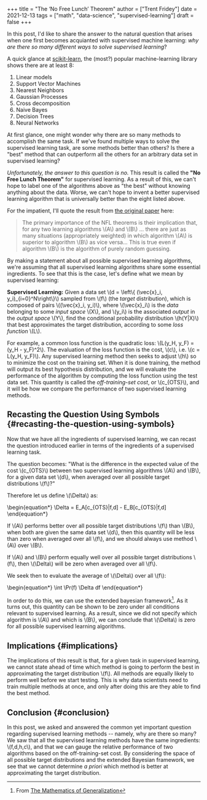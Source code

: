 +++
title = "The ‘No Free Lunch’ Theorem"
author = ["Trent Fridey"]
date = 2021-12-13
tags = ["math", "data-science", "supervised-learning"]
draft = false
+++

In this post, I'd like to share the answer to the natural question that arises when one first becomes acquianted with supervised machine learning: _why are there so many different ways to solve supervised learning_?

A quick glance at [scikit-learn](https://scikit-learn.org/stable/), the (most?) popular machine-learning library shows there are at least 8:

1.  Linear models
2.  Support Vector Machines
3.  Nearest Neighbors
4.  Gaussian Processes
5.  Cross decomposition
6.  Naive Bayes
7.  Decision Trees
8.  Neural Networks

At first glance, one might wonder why there are so many methods to accomplish the same task.
If we've found multiple ways to solve the supervised learning task, are some methods better than others?
Is there a "best" method that can outperform all the others for an arbitrary data set in supervised learning?

_Unfortunately, the answer to this question is no._
This result is called the **"No Free Lunch Theorem"** for supervised learning.
As a result of this, we can't hope to label one of the algorithms above as "the best" without knowing anything about the data.
Worse, we can't hope to invent a better supervised learning algorithm that is universally better than the eight listed above.

For the impatient, I'll quote the result from [the original paper](https://direct.mit.edu/neco/article-abstract/8/7/1341/6016/The-Lack-of-A-Priori-Distinctions-Between-Learning) here:

>
>
> The primary importance of the NFL theorems is their implication that, for any two learning algorithms \\(A\\) and \\(B\\) ... there are just as many situations (appropriately weighted) in which algorithm \\(A\\) is superior to algorithm \\(B\\) as vice versa... This is true even if algorithm \\(B\\) is the algorithm of purely random guessing.

By making a statement about all possible supervised learning algorithms, we're assuming that all supervised learning algorithms share some essential ingredients.
To see that this is the case, let's define what we mean by supervised learning:

**Supervised Learning:** Given a data set \\(d = \left\\{ (\vec{x}\_i, y\_i)\_{i=0}^N\right\\}\\) sampled from \\(f\\) (the _target_ distribution), which is composed of pairs \\((\vec{x}\_i, y\_i)\\), where \\(\vec{x}\_i\\) is the _data_ belonging to some _input space_ \\(X\\), and \\(y\_i\\) is the associated _output_ in the _output space_ \\(Y\\), find the conditional probability distribution \\(h(Y|X)\\) that best approximates the target distribution, according to some _loss function_ \\(L\\).

For example, a common loss function is the quadratic loss: \\(L(y\_H, y\_F) = (y\_H - y\_F)^2\\).
The evaluation of the loss function is the cost, \\(c\\), i.e. \\(c = L(y\_H, y\_F)\\).
Any supervised learning method then seeks to adjust \\(h\\) so to minimize the cost on the training set.
When it is done training, the method will output its best hypothesis distribution, and we will evaluate the performance of the algorithm by computing the loss function using the test data set.
This quantity is called the _off-training-set cost_, or \\(c\_{OTS}\\), and it will be how we compare the performance of two supervised learning methods.


## Recasting the Question Using Symbols {#recasting-the-question-using-symbols}

Now that we have all the ingredients of supervised learning, we can recast the question introduced earlier in terms of the ingredients of a supervised learning task.

The question becomes: "What is the difference in the expected value of the cost \\(c\_{OTS}\\) between two supervised learning algorithms \\(A\\) and \\(B\\), for a given data set \\(d\\), when averaged over all possible target distributions \\(f\\)?"

Therefore let us define \\(\Delta\\) as:

\begin{equation\*}
\Delta = E\_A[c\_{OTS}|f,d] - E\_B[c\_{OTS}|f,d]
\end{equation\*}

If \\(A\\) performs better over all possible target distributions \\(f\\) than \\(B\\), when both are given the same data set \\(d\\), then this quantity will be less than zero when averaged over all \\(f\\), and we should always use method \\(A\\) over \\(B\\).

If \\(A\\) and \\(B\\) perform equally well over all possible target distributions \\(f\\), then \\(\Delta\\) will be zero when averaged over all \\(f\\).

We seek then to evaluate the average of \\(\Delta\\) over all \\(f\\):

\begin{equation\*}
\int \Pr(f) \Delta df
\end{equation\*}

In order to do this, we can use the extended bayesian framework[^fn:1].
As it turns out, this quantity can be shown to be zero under all conditions relevant to supervised learning.
As a result, since we did not specify which algorithm is \\(A\\) and which is \\(B\\), we can conclude that \\(\Delta\\) is zero for all possible supervised learning algorithms.


## Implications {#implications}

The implications of this result is that, for a given task in supervised learning, we cannot state ahead of time which method is going to perform the best in approximating the target distribution \\(f\\).
All methods are equally likely to perform well before we start testing.
This is why data scientists need to train multiple methods at once, and only after doing this are they able to find the best method.


## Conclusion {#conclusion}

In this post, we asked and answered the common yet important question regarding supervised learning methods -- namely, why are there so many?
We saw that all the supervised learning methods have the same ingredients: \\(f,d,h,c\\), and that we can gauge the relative performance of two algorithms based on the off-training-set cost.
By considering the space of all possible target distributions and the extended Bayesian framework, we see that we cannot determine _a priori_ which method is better at approximating the target distribution.

[^fn:1]: From [The Mathematics of Generalization](https://www.google.com/books/edition/The%5FMathematics%5FOf%5FGeneralization/6GdQDwAAQBAJ?hl=en&gbpv=1&printsec=frontcover)
